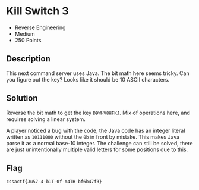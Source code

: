 # Kill Switch 3
- Reverse Engineering
- Medium
- 250 Points

## Description

This next command server uses Java. The bit math here seems tricky. Can you figure out the key? Looks like it should be 10 ASCII characters.

## Solution
Reverse the bit math to get the key `D9WHV8HFKJ`. Mix of operations here, and requires solving a linear system.

A player noticed a bug with the code, the Java code has an integer literal written as `10111000` without the `0b` in front by mistake. This makes Java parse it as a normal base-10 integer. The challenge can still be solved, there are just unintentionally multiple valid letters for some positions due to this.

## Flag
`cssactf{Ju57-4-b1T-0f-m4TH-bf6b47f3}`